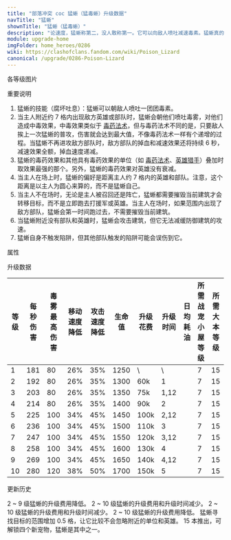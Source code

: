 ```yaml
---
title: "部落冲突 coc 猛蜥（猛毒蜥）升级数据"
navTitle: "猛蜥"
shownTitle: "猛蜥（猛毒蜥）"
description: "论速度，猛蜥称第二，没人敢称第一。它可以向敌人喷吐减速毒素。猛蜥真的有毒吗？可能吧，但谁又有那么大的胆子去验明真假呢？"
module: upgrade-home
imgFolder: home_heroes/0286
wiki: https://clashofclans.fandom.com/wiki/Poison_Lizard
canonical: /upgrade/0286-Poison-Lizard
---
```


<UnitInfo :folder="$frontmatter.imgFolder" imgSrc="Poison_Lizard_info.png" :imgAlt="$frontmatter.navTitle" :description="$frontmatter.description" />

<SmallTitle>各等级图片</SmallTitle>

<Panel>
    <UnitImgGroup :folder="$frontmatter.imgFolder">
        <UnitImg imgTitle="所有等级" imgSrc="Poison_Lizard_field.png" />
    </UnitImgGroup>
</Panel>

<SmallTitle>重要说明</SmallTitle>

1. 猛蜥的技能（腐坏吐息）：猛蜥可以朝敌人喷吐一团团毒素。
2. 当主人附近约 7 格内出现敌方英雄或部队时，猛蜥会朝他们喷吐毒雾，对他们造成中毒效果，中毒效果类似于 [毒药法术](/upgrade/0180-Poison-Spell)，但与毒药法术不同的是，只要敌人挨上一次猛蜥的普攻，伤害就会达到最大值，不像毒药法术一样有个递增的过程。当猛蜥不再进攻敌方部队时，敌方部队的掉血和减速效果还将持续 6 秒，减速效果全额，掉血速度递减。
3. 猛蜥的毒药效果和其他具有毒药效果的单位（如 [毒药法术](/upgrade/0180-Poison-Spell)、[英雄猎手](/upgrade/0088-Headhunter)）叠加时取效果最强的那个。另外，猛蜥的毒药效果对英雄没有衰减。
4. 当主人在场上时，猛蜥的偏好是距离主人约 7 格内的英雄和部队。注意，这个距离是以主人为圆心来算的，而不是猛蜥自己。
5. 当主人不在场时，无论是主人被召回还是阵亡，猛蜥都需要摧毁当前建筑才会转移目标，而不是立即跑去打援军或英雄。当主人在场时，如果范围内出现了敌方部队，猛蜥会第一时间跑过去，不需要摧毁当前建筑。
6. 当猛蜥附近没有部队和英雄时，猛蜥会攻击建筑，但它无法减缓防御建筑的攻速。
7. 猛蜥自身不触发陷阱，但其他部队触发的陷阱可能会误伤到它。

<SmallTitle>属性</SmallTitle>

<UnitProperties>
    <UnitProperty pKey="攻击偏好" pValue="离英雄不超过 7 格的部队和英雄" />
    <UnitProperty pKey="伤害类型" pValue="单体伤害" />
    <UnitProperty pKey="攻击的目标" pValue="地面和空中目标" />
    <UnitProperty pKey="移动速度" pValue="4.5 格/秒" />
    <UnitProperty pKey="攻击速度" pValue="0.35 秒/次" />
    <UnitProperty pKey="攻击距离" pValue="3.5 格" />
    <UnitProperty pKey="所需战宠小屋等级" pValue="7" />
    <UnitProperty pKey="所需大本等级" pValue="15" />
</UnitProperties>

<SmallTitle>升级数据</SmallTitle>

<script setup>
const tableExtraInfo = [
    {
        "column": 6,
        "type": "cost",
        "gpClass": "research",
        "icon": "Dark_Elixir"
    },
    {
        "column": 7,
        "type": "time",
        "gpClass": "research"
    },
    {
        "column": 8,
        "type": "dailyCost",
        "icon": "Dark_Elixir"
    }
];
</script>

<UnitTable :tableExtraInfo="tableExtraInfo">

| 等级 | 每秒伤害 |毒雾<br>最高伤害|移动速度<br>降低|攻击速度<br>降低| 生命值 | 升级花费 | 升级时间| 日均耗油 |所需战宠<br>小屋等级|所需<br>大本等级|
| ---- |   ---   |      ---      |      ---      |      ---      |  ---  |  ----   |   ---   |   ---   |        ---        |     ----     |
|   1  |   181   |       80      |      26%      |      35%      |  1250 |     \   |   \     |         |         7         |      15      |
|   2  |   192   |       80      |      26%      |      35%      |  1300 |    60k  |   1     |         |         7         |      15      |
|   3  |   203   |       80      |      26%      |      35%      |  1350 |    75k  |   1,12  |         |         7         |      15      |
|   4  |   214   |       80      |      26%      |      35%      |  1400 |    90k  |   2     |         |         7         |      15      |
|   5  |   225   |      100      |      34%      |      45%      |  1450 |   100k  |   2,12  |         |         7         |      15      |
|   6  |   236   |      100      |      34%      |      45%      |  1500 |   110k  |   3     |         |         7         |      15      |
|   7  |   247   |      100      |      34%      |      45%      |  1550 |   120k  |   3,12  |         |         7         |      15      |
|   8  |   258   |      100      |      34%      |      45%      |  1600 |   130k  |   4     |         |         7         |      15      |
|   9  |   269   |      100      |      34%      |      45%      |  1650 |   140k  |   4,12  |         |         7         |      15      |
|  10  |   280   |      120      |      38%      |      50%      |  1700 |   150k  |   5     |         |         7         |      15      |
</UnitTable>

<SmallTitle>更新历史</SmallTitle>

<Timeline>
    <TimelineItem date="2025/03/24">
        <TimelineRow>2 ~ 9 级猛蜥的升级费用降低。</TimelineRow>
    </TimelineItem>
    <TimelineItem date="2024/11/25">
        <TimelineRow>2 ~ 10 级猛蜥的升级费用和升级时间减少。</TimelineRow>
    </TimelineItem>
    <TimelineItem date="2024/06/18">
        <TimelineRow>2 ~ 10 级猛蜥的升级费用和升级时间减少。</TimelineRow>
    </TimelineItem>
    <TimelineItem date="2023/12/12">
        <TimelineRow>2 ~ 10 级猛蜥的升级费用降低。</TimelineRow>
    </TimelineItem>
    <TimelineItem date="2022/12/12">
        <TimelineRow>猛蜥寻找目标的范围增加 0.5 格，让它比较不会忽略附近的单位和英雄。</TimelineRow>
    </TimelineItem>
    <TimelineItem date="2022/10/10">
        <TimelineRow>15 本推出，可解锁四个新宠物，猛蜥是其中之一。</TimelineRow>
    </TimelineItem>
    <TimelineItem :historyBottom="true" />
</Timeline>